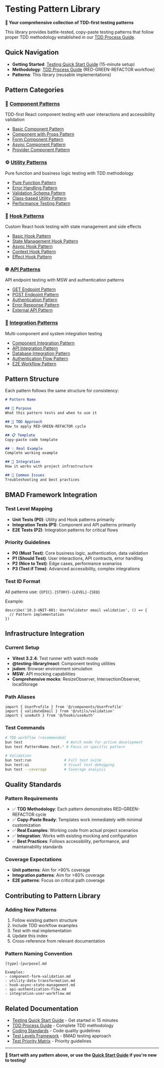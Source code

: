 # Testing Pattern Library

**🎯 Your comprehensive collection of TDD-first testing patterns**

This library provides battle-tested, copy-paste testing patterns that follow proper TDD methodology established in our [TDD Process Guide](../tdd-process-guide.md).

## Quick Navigation

- **Getting Started**: [Testing Quick Start Guide](../testing-quick-start-guide.md) (15-minute setup)
- **Methodology**: [TDD Process Guide](../tdd-process-guide.md) (RED-GREEN-REFACTOR workflow)
- **Patterns**: This library (reusable implementations)

## Pattern Categories

### 🧩 [Component Patterns](./component/)
TDD-first React component testing with user interactions and accessibility validation
- [Basic Component Pattern](./component/basic-component.md)
- [Component with Props Pattern](./component/component-with-props.md)
- [Form Component Pattern](./component/form-component.md)
- [Async Component Pattern](./component/async-component.md)
- [Provider Component Pattern](./component/provider-component.md)

### ⚙️ [Utility Patterns](./utility/)
Pure function and business logic testing with TDD methodology
- [Pure Function Pattern](./utility/pure-function.md)
- [Error Handling Pattern](./utility/error-handling.md)
- [Validation Schema Pattern](./utility/validation-schema.md)
- [Class-based Utility Pattern](./utility/class-utility.md)
- [Performance Testing Pattern](./utility/performance-testing.md)

### 🎣 [Hook Patterns](./hook/)
Custom React hook testing with state management and side effects
- [Basic Hook Pattern](./hook/basic-hook.md)
- [State Management Hook Pattern](./hook/state-management.md)
- [Async Hook Pattern](./hook/async-hook.md)
- [Context Hook Pattern](./hook/context-hook.md)
- [Effect Hook Pattern](./hook/effect-hook.md)

### 🌐 [API Patterns](./api/)
API endpoint testing with MSW and authentication patterns
- [GET Endpoint Pattern](./api/get-endpoint.md)
- [POST Endpoint Pattern](./api/post-endpoint.md)
- [Authentication Pattern](./api/authentication.md)
- [Error Response Pattern](./api/error-response.md)
- [External API Pattern](./api/external-api.md)

### 🔗 [Integration Patterns](./integration/)
Multi-component and system integration testing
- [Component Integration Pattern](./integration/component-integration.md)
- [API Integration Pattern](./integration/api-integration.md)
- [Database Integration Pattern](./integration/database-integration.md)
- [Authentication Flow Pattern](./integration/auth-flow.md)
- [E2E Workflow Pattern](./integration/e2e-workflow.md)

## Pattern Structure

Each pattern follows the same structure for consistency:

```markdown
# Pattern Name

## 🎯 Purpose
What this pattern tests and when to use it

## 🔴 TDD Approach
How to apply RED-GREEN-REFACTOR cycle

## 📋 Template
Copy-paste code template

## 💡 Real Example
Complete working example

## 🧰 Integration
How it works with project infrastructure

## 🚨 Common Issues
Troubleshooting and best practices
```

## BMAD Framework Integration

### Test Level Mapping
- **Unit Tests (P0)**: Utility and Hook patterns primarily
- **Integration Tests (P1)**: Component and API patterns primarily  
- **E2E Tests (P2)**: Integration patterns for critical flows

### Priority Guidelines
- **P0 (Must Test)**: Core business logic, authentication, data validation
- **P1 (Should Test)**: User interactions, API contracts, error handling
- **P2 (Nice to Test)**: Edge cases, performance scenarios
- **P3 (Test if Time)**: Advanced accessibility, complex integrations

### Test ID Format
All patterns use: `{EPIC}.{STORY}-{LEVEL}-{SEQ}`

Example:
```tsx
describe('10.3-UNIT-001: UserValidator email validation', () => {
  // Pattern implementation
})
```

## Infrastructure Integration

### Current Setup
- **Vitest 3.2.4**: Test runner with watch mode
- **@testing-library/react**: Component testing utilities
- **jsdom**: Browser environment simulation
- **MSW**: API mocking capabilities
- **Comprehensive mocks**: ResizeObserver, IntersectionObserver, localStorage

### Path Aliases
```tsx
import { UserProfile } from '@/components/UserProfile'
import { validateEmail } from '@/utils/validation' 
import { useAuth } from '@/hooks/useAuth'
```

### Test Commands
```bash
# TDD workflow (recommended)
bun test                    # Watch mode for active development
bun test PatternName.test.* # Focus on specific pattern

# Validation
bun test:run               # Full test suite
bun test:ui                # Visual test debugging  
bun test --coverage        # Coverage analysis
```

## Quality Standards

### Pattern Requirements
- ✅ **TDD Methodology**: Each pattern demonstrates RED-GREEN-REFACTOR cycle
- ✅ **Copy-Paste Ready**: Templates work immediately with minimal customization  
- ✅ **Real Examples**: Working code from actual project scenarios
- ✅ **Integration**: Works with existing mocking and configuration
- ✅ **Best Practices**: Follows accessibility, performance, and maintainability standards

### Coverage Expectations
- **Unit patterns**: Aim for >90% coverage
- **Integration patterns**: Aim for >80% coverage
- **E2E patterns**: Focus on critical path coverage

## Contributing to Pattern Library

### Adding New Patterns
1. Follow existing pattern structure
2. Include TDD workflow examples
3. Test with real implementation
4. Update this index
5. Cross-reference from relevant documentation

### Pattern Naming Convention
```
[type]-[purpose].md

Examples:
- component-form-validation.md
- utility-data-transformation.md
- hook-async-state-management.md
- api-authentication-flow.md
- integration-user-workflow.md
```

## Related Documentation

- [Testing Quick Start Guide](../testing-quick-start-guide.md) - Get started in 15 minutes
- [TDD Process Guide](../tdd-process-guide.md) - Complete TDD methodology
- [Coding Standards](../coding-standards.md) - Code quality guidelines
- [Test Levels Framework](../../.bmad-core/data/test-levels-framework.md) - BMAD testing approach
- [Test Priority Matrix](../../.bmad-core/data/test-priorities-matrix.md) - Priority guidelines

---

**🎉 Start with any pattern above, or use the [Quick Start Guide](../testing-quick-start-guide.md) if you're new to testing!**
